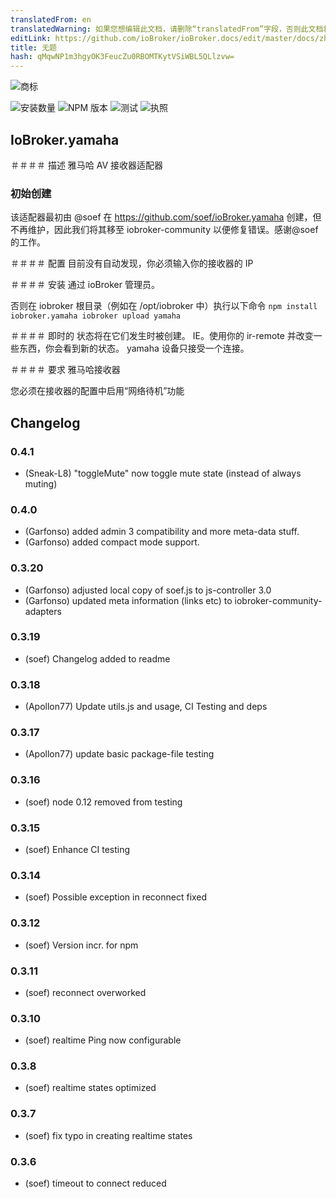 ```yaml
---
translatedFrom: en
translatedWarning: 如果您想编辑此文档，请删除“translatedFrom”字段，否则此文档将再次自动翻译
editLink: https://github.com/ioBroker/ioBroker.docs/edit/master/docs/zh-cn/adapterref/iobroker.yamaha/README.md
title: 无题
hash: qMqwNP1m3hgyOK3FeucZu0RBOMTKytVSiWBL5QLlzvw=
---
```

![商标](../../../en/adapterref/iobroker.yamaha/admin/yamaha.png)

![安装数量](http://iobroker.live/badges/yamaha-stable.svg)
![NPM 版本](http://img.shields.io/npm/v/iobroker.yamaha.svg)
![测试](http://img.shields.io/travis/iobroker-community-adapters/ioBroker.yamaha/master.svg)
![执照](https://img.shields.io/badge/license-MIT-blue.svg?style=flat)

## IoBroker.yamaha
＃＃＃＃ 描述
雅马哈 AV 接收器适配器

### 初始创建
该适配器最初由 @soef 在 https://github.com/soef/ioBroker.yamaha 创建，但不再维护，因此我们将其移至 iobroker-community 以便修复错误。感谢@soef 的工作。

＃＃＃＃ 配置
目前没有自动发现，你必须输入你的接收器的 IP

＃＃＃＃ 安装
通过 ioBroker 管理员。

否则在 iobroker 根目录（例如在 /opt/iobroker 中）执行以下命令 `` npm install iobroker.yamaha iobroker upload yamaha ``

＃＃＃＃ 即时的
状态将在它们发生时被创建。 IE。使用你的 ir-remote 并改变一些东西，你会看到新的状态。
yamaha 设备只接受一个连接。

＃＃＃＃ 要求
雅马哈接收器

您必须在接收器的配置中启用“网络待机”功能

## Changelog
### 0.4.1
* (Sneak-L8) "toggleMute" now toggle mute state (instead of always muting)
### 0.4.0
* (Garfonso) added admin 3 compatibility and more meta-data stuff.
* (Garfonso) added compact mode support.
### 0.3.20
* (Garfonso) adjusted local copy of soef.js to js-controller 3.0
* (Garfonso) updated meta information (links etc) to iobroker-community-adapters
### 0.3.19
* (soef) Changelog added to readme
### 0.3.18
* (Apollon77) Update utils.js and usage, CI Testing and deps
### 0.3.17
* (Apollon77) update basic package-file testing
### 0.3.16
* (soef) node 0.12 removed from testing
### 0.3.15
* (soef) Enhance CI testing
### 0.3.14
* (soef) Possible exception in reconnect fixed
### 0.3.12
* (soef) Version incr. for npm
### 0.3.11
* (soef) reconnect overworked
### 0.3.10
* (soef) realtime Ping now configurable
### 0.3.8
* (soef) realtime states optimized
### 0.3.7
* (soef) fix typo in creating realtime states
### 0.3.6
* (soef) timeout to connect reduced

<!--

## License
The MIT License (MIT)

Copyright (c) 2015-2020 soef <soef@gmx.net>

Permission is hereby granted, free of charge, to any person obtaining a copy
of this software and associated documentation files (the "Software"), to deal
in the Software without restriction, including without limitation the rights
to use, copy, modify, merge, publish, distribute, sublicense, and/or sell
copies of the Software, and to permit persons to whom the Software is
furnished to do so, subject to the following conditions:

The above copyright notice and this permission notice shall be included in
all copies or substantial portions of the Software.

THE SOFTWARE IS PROVIDED "AS IS", WITHOUT WARRANTY OF ANY KIND, EXPRESS OR
IMPLIED, INCLUDING BUT NOT LIMITED TO THE WARRANTIES OF MERCHANTABILITY,
FITNESS FOR A PARTICULAR PURPOSE AND NONINFRINGEMENT. IN NO EVENT SHALL THE
AUTHORS OR COPYRIGHT HOLDERS BE LIABLE FOR ANY CLAIM, DAMAGES OR OTHER
LIABILITY, WHETHER IN AN ACTION OF CONTRACT, TORT OR OTHERWISE, ARISING FROM,
OUT OF OR IN CONNECTION WITH THE SOFTWARE OR THE USE OR OTHER DEALINGS IN
THE SOFTWARE.
-->